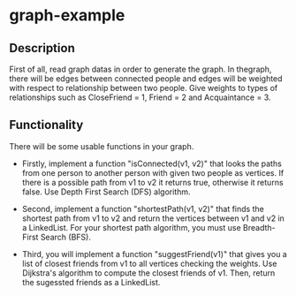 # graph-example

## Description
First of all, read graph datas in order to generate the graph. In thegraph, there will be edges between connected people  and edges will be weighted with respect to relationship between two people. Give weights to types of relationships such as CloseFriend = 1, Friend = 2 and Acquaintance = 3.

## Functionality
There will be some usable functions in your graph. 
- Firstly, implement a function "isConnected(v1, v2)" that looks the paths from one person to another person with given two people as vertices. If there is a possible path from v1 to v2 it returns true, otherwise it returns false. Use Depth First Search (DFS) algorithm. 

- Second, implement a function "shortestPath(v1, v2)" that finds the shortest path from v1 to v2 and return the vertices between v1 and v2 in a LinkedList. For your shortest path algorithm, you must use Breadth-First Search (BFS). 

- Third, you will implement a function "suggestFriend(v1)" that gives you a list of closest friends from v1 to all vertices checking the weights. Use Dijkstra's algorithm to compute the closest friends of v1. Then, return the sugessted friends as a LinkedList.
